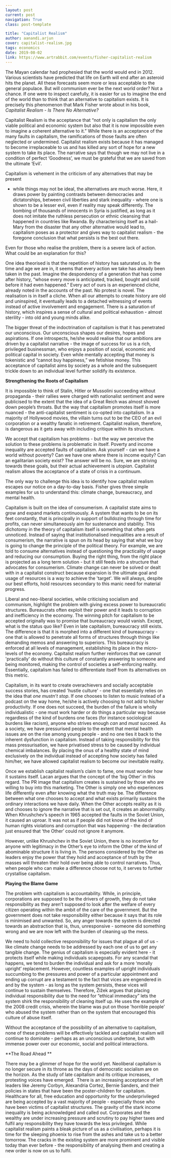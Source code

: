 ```yaml
---
layout: post
current: post
navigation: True
class: post-template

title: "Capitalist Realism"
author: aanandi.arjun
cover: capitalist-realism.jpg
tags: economics
date: 2019-08-02
link: https://www.artrabbit.com/events/fisher-capitalist-realism
---
```


The Mayan calendar had prophesied that the world would end in 2012. Various
scientists have predicted that life on Earth will end after an asteroid hits the
planet. All these forecasts seem more or less acceptable to the general
populace. But will communism ever be the next world order? Not a chance. If one
were to inspect carefully, it is easier for us to imagine the end of the world
than to think that an alternative to capitalism exists. It is precisely this
phenomenon that Mark Fisher wrote about in his book, *Capitalist Realism - Is
There No Alternative?*

Capitalist Realism is the acceptance that “not only is capitalism the only
viable political and economic system but also that it is now impossible even to
imagine a coherent alternative to it.” While there is an acceptance of the many
faults in capitalism, the ramifications of those faults are often neglected or
undermined. Capitalist realism exists because it has managed to become
irreplaceable to us and has killed any sort of hope for a new system to take its
place. The narrative says that though we may not live in a condition of perfect
‘Goodness’, we must be grateful that we are saved from the ultimate ‘Evil’. 

Capitalism is vehement in the criticism of any alternatives that may be present
- while things may not be ideal, the alternatives are much worse. Here, it draws
power by painting contrasts between democracies and dictatorships, between civil
liberties and stark inequality - where one is shown to be a lesser evil, even if
reality may speak differently. The bombing of thousands of innocents in Syria is
justified, as long as it does not imitate the ruthless persecution or ethnic
cleansing that happened in countries like Rwanda. By characterising itself as a
hail-Mary from the disaster that any other alternative would lead to, capitalism
poses as a protector and gives way to capitalist realism - the foregone
conclusion that what persists is the best out there.

Even for those who realise the problem, there is a severe lack of action. What
could be an explanation for this? 

One idea theorised is that the repetition of history has saturated us. In the
time and age we are in, it seems that every action we take has already been
taken in the past. Imagine the despondency of a generation that has come after
history, “whose every move is anticipated, tracked, bought and sold before it
had even happened.” Every act of ours is an experienced cliche, already noted in
the accounts of the past. No protest is novel. The realisation is in itself a
cliche. When all our attempts to create history are old and uninspired, it
eventually leads to a detached witnessing of events instead of active
involvement and engagement. There is a saturation of history, which inspires a
sense of cultural and political exhaustion - almost sterility - into old and
young minds alike.

The bigger threat of the indoctrination of capitalism is that it has penetrated
our unconscious. Our unconscious shapes our desires, hopes and aspirations. If
one introspects, he/she would realise that our ambitions are driven by a
capitalist narrative - the image of success for us is a rich, privileged
businessman, who enjoys a position of social, economic and political capital in
society. Even while mentally accepting that money is tokenistic and “cannot buy
happiness,” we fetishise money. This acceptance of capitalist aims by society as
a whole and the subsequent trickle down to an individual level further solidify
its existence. 

**Strengthening the Roots of Capitalism**

It is impossible to think of Stalin, Hitler or Mussolini succeeding without
propaganda - their rallies were charged with nationalist sentiment and were
publicised to the extent that the idea of a Great Reich was almost shoved down
people’s throats. But the way that capitalism promotes itself is more nuanced -
the anti-capitalist sentiment is co-opted into capitalism. In a majority of
Hollywood movies, the villain turns out to be the CEO of an evil corporation or
a wealthy fanatic in retirement. Capitalist realism, therefore, is dangerous as
it gets away with including critique within its structure.

We accept that capitalism has problems - but the way we perceive the solution to
these problems is problematic in itself. Poverty and income inequality are
accepted faults of capitalism. Ask yourself - can we have a world without
poverty? Can we have one where there is income equity? Can an egalitarian
society exist? The answer will be no. Sure, we are striving towards these goals,
but their actual achievement is *utopian*. Capitalist realism allows the
acceptance of a state of crisis in a continuum.

The only way to challenge this idea is to identify how capitalist realism
escapes our notice on a day-to-day basis. Fisher gives three simple examples for
us to understand this: climate change, bureaucracy, and mental health.

Capitalism is built on the idea of consumerism. A capitalist state aims to grow
and expand markets continuously. A system that wants to be on its feet
constantly, that is principally in support of bulldozing through time for
profits, can never simultaneously aim for sustenance and stability. This
dichotomy in the theory of capitalism itself is something that often gets
unnoticed. Instead of saying that institutionalised inequalities are a result of
consumerism, the narrative is spun on its head by saying that what we buy is
going to change the principle of the political theory. For example, we are told
to consume alternatives instead of questioning the practicality of usage and
reducing our consumption. Buying the right thing, from the right place is
projected as a long term solution - but it still feeds into a structure that
advocates for consumerism. Climate change can never be solved or dealt with in a
capitalist construct because expansion is the ultimate goal and usage of
resources is a way to achieve the 'target'. We will always, despite our best
efforts, hold resources secondary to this manic need for material progress.

Liberal and neo-liberal societies, while criticising socialism and communism,
highlight the problem with giving excess power to bureaucratic structures.
Bureaucrats often exploit their power and it leads to corruption and
inefficiency in the economy. The winning pitch for capitalism to be accepted
originally was to promise that bureaucracy would vanish. Except, what is the
status quo like? Even in late capitalism, bureaucracy still exists. The
difference is that it is morphed into a different kind of bureaucracy - one that
is allowed to penetrate all forms of structures through things like demanding
memos and answering to superiors. This bureaucracy is enforced at all levels of
management, establishing its place in the micro-levels of the economy.
Capitalist realism further reinforces that we cannot 'practically' do without
this culture of constantly answering to someone and being monitored, making the
control of societies a self-enforcing reality. Essentially, capitalism has
failed to differentiate itself from its alternatives on this metric.

Capitalism, in its want to create overachievers and socially acceptable success
stories, has created 'hustle culture' - one that essentially relies on the idea
that *one mustn’t stop*. If one chooses to listen to music instead of a podcast
on the way home, he/she is actively choosing to not add to his/her productivity.
If one does not succeed, the burden of the failure is wholly individualistic -
one must work harder or do things a particular way because regardless of the
kind of burdens one faces (for instance sociological burdens like racism),
anyone who strives enough *can* and *must* succeed. As a society, we have
pressurised people to the extent that mental health issues are on the rise among
young people - and no one ties it back to the inherent dysfunction in
capitalism. Instead of taking responsibility for this mass pressurisation, we
have privatised stress to be caused by individual chemical imbalances. By
placing the onus of a healthy state of mind exclusively on the individual
instead of accepting how society has failed him/her, we have allowed capitalist
realism to become our inevitable reality. 

Once we establish capitalist realism’s claim to fame, one must wonder how it
sustains itself. Lacan argues that the concept of the ‘big Other’ in this
regard. The PR image that capitalism creates is sustained by those who are
willing to buy into this marketing. The Other is simply one who experiences life
differently even after knowing what the truth may be. The difference between
what one chooses to accept and what exists primarily sustains the ordinary
interactions we have daily. When the Other accepts reality as it is and chooses
to ignore the narrative that is set out, it creates an abnormality. When
Khrushchev’s speech in 1965 accepted the faults in the Soviet Union, it caused
an uproar. It was not as if people did not know of the kind of human rights
violations and corruption that was happening - the declaration just ensured that
‘the Other’ could not ignore it anymore.

However, unlike Khrushchev in the Soviet Union, there is no incentive for anyone
with legitimacy in the Other’s eye to inform the Other of the kind of abominable
structure it is living in. The persons considered by the Other as leaders enjoy
the power that they hold and acceptance of truth by the masses will threaten
their hold over being able to control narratives. Thus, when people who can make
a difference choose not to, it serves to further crystallise capitalism.

**Playing the Blame Game**

The problem with capitalism is accountability. While, in principle, corporations
are supposed to be the drivers of growth, they do not take responsibility as
they aren’t supposed to look after the welfare of every citizen operating within
the ambit of the care of the government. But the government does not take
responsibility either because it says that its role is minimised and unwanted.
So, any anger towards the system is directed towards an abstraction that is,
thus, unresponsive - someone did something wrong and we are now left with the
burden of cleaning up the mess. 

We need to hold collective responsibility for issues that plague all of us -
like climate change needs to be addressed by each one of us to get any tangible
change. The genius of capitalism is especially evident here - it protects itself
while making individuals scapegoats. For any scandal that happens, we tend to
burden the individual and ask for a more ‘morally upright’ replacement. However,
countless examples of upright individuals succumbing to the pressures and power
of a particular appointment and ending up corrupt are a testament to the fact
that vices are engendered in and by the system - as long as the system persists,
these vices will continue to sustain themselves. Therefore, Žižek argues that
placing individual responsibility due to the need for “ethical immediacy” lets
the system shirk the responsibility of cleaning itself up. He uses the example
of the 2008 credit crisis, wherein the blame was put on those 'horrible people'
who abused the system rather than on the system that encouraged this culture of
abuse itself.

Without the acceptance of the possibility of an alternative to capitalism, none
of these problems will be effectively tackled and capitalist realism will
continue to dominate - perhaps as an unconscious undertone, but with immense
power over our economic, social and political interactions.

**The Road Ahead **

There may be a glimmer of hope for the world yet. Neoliberal capitalism is no
longer secure in its throne as the days of democratic socialism are on the
horizon. As the study of late capitalism and its critique increases, protesting
voices have emerged.  There is an increasing acceptance of left leaders like
Jeremy Corbyn, Alexandria Cortez, Bernie Sanders, and their policies in states
that have been the poster-children for capitalism. Healthcare for all, free
education and opportunity for the underprivileged are being accepted by a vast
majority of people - especially those who have been victims of capitalist
structures. The gravity of the stark income inequality is being acknowledged and
called out. Corporates and the wealthy are under increasing pressure and
scrutiny to pay higher taxes and fulfil any responsibility they have towards the
less privileged. While capitalist realism paints a bleak picture of us as a
civilisation, perhaps it is time for the sleeping phoenix to rise from the ashes
and take us to a better tomorrow. The cracks in the existing system are more
prominent and visible today than ever before - the responsibility of analysing
them and creating a new order is now on us to fulfil.
